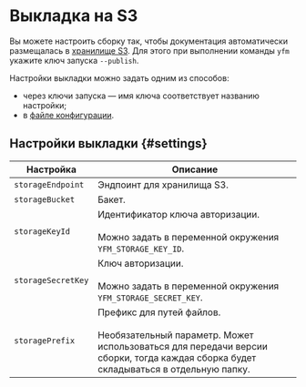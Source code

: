 # Выкладка на S3

Вы можете настроить сборку так, чтобы документация автоматически размещалась в [хранилище S3](https://cloud.yandex.ru/services/storage). Для этого при выполнении команды `yfm` укажите ключ запуска `--publish`.

Настройки выкладки можно задать одним из способов:
* через ключи запуска — имя ключа соответствует названию настройки;
* в [файле конфигурации](settings.md#config).

## Настройки выкладки {#settings}

Настройка | Описание
 --- | --- 
`storageEndpoint` | Эндпоинт для хранилища S3.
`storageBucket` | Бакет.
`storageKeyId` | Идентификатор ключа авторизации.</br></br>Можно задать в переменной окружения `YFM_STORAGE_KEY_ID`.
`storageSecretKey` | Ключ авторизации.</br></br>Можно задать в переменной окружения `YFM_STORAGE_SECRET_KEY`.
`storagePrefix` | Префикс для путей файлов.</br></br>Необязательный параметр. Может использоваться для передачи версии сборки, тогда каждая сборка будет складываться в отдельную папку.
